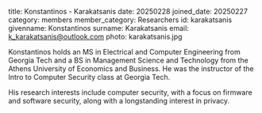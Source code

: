 title: Konstantinos - Karakatsanis
date: 20250228
joined_date: 20250227
category: members
member_category: Researchers
id: karakatsanis
givenname: Konstantinos
surname: Karakatsanis
email: k_karakatsanis@outlook.com
photo: karakatsanis.jpg

Konstantinos
holds an MS in Electrical and Computer Engineering 
from Georgia Tech 
and a BS in Management Science and Technology 
from the Athens University of Economics and Business.
He was the instructor of the Intro to Computer Security class at Georgia Tech.

His research interests include computer security, 
with a focus on firmware and software security, 
along with a longstanding interest in privacy.
